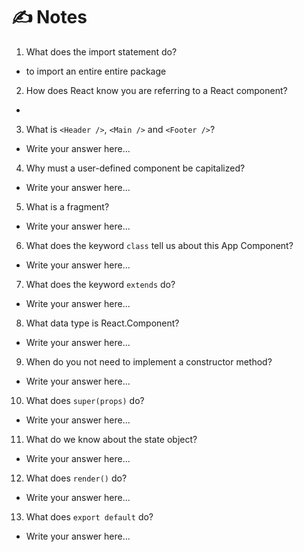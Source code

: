 # ✍️ Notes
1. What does the import statement do?
- to import an entire entire package

2. How does React know you are referring to a React component?
-

3. What is `<Header />`, `<Main />` and `<Footer />`?
- Write your answer here...

4. Why must a user-defined component be capitalized?
- Write your answer here...

5. What is a fragment?
- Write your answer here...

6. What does the keyword `class` tell us about this App Component?
- Write your answer here...

7. What does the keyword `extends` do?
- Write your answer here...

8. What data type is React.Component?
- Write your answer here...

9. When do you not need to implement a constructor method?
- Write your answer here...

10. What does `super(props)` do?
- Write your answer here...

11. What do we know about the state object?
- Write your answer here...

12. What does `render()` do?
- Write your answer here...

13. What does `export default` do?
- Write your answer here...